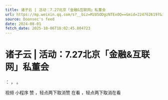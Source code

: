 ```yaml
---
title: 诸子云 | 活动：7.27北京「金融&互联网」私董会
url: https://mp.weixin.qq.com/s?__biz=MzU5ODgzNTExOQ==&mid=2247626197&idx=2&sn=b40dea4637bfc0ffbcf8823754691a23
source: Doonsec's feed
date: 2024-08-01
fetch_date: 2025-10-06T18:02:45.804723
---
```


# 诸子云 | 活动：7.27北京「金融&互联网」私董会

：
，
。

视频
小程序
赞
，轻点两下取消赞
在看
，轻点两下取消在看